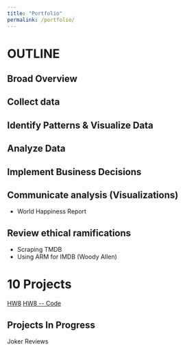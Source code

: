 ```yaml
---
title: "Portfolio"
permalink: /portfolio/
---
```


# OUTLINE

## Broad Overview

## Collect data

## Identify Patterns & Visualize Data

## Analyze Data

## Implement Business Decisions

## Communicate analysis (Visualizations)

* World Happiness Report

## Review ethical ramifications

* Scraping TMDB
* Using ARM for IMDB (Woody Allen)


# 10 Projects


[HW8](https://danielcaraway.github.io/html/HW8.pdf)
[HW8 -- Code](https://danielcaraway.github.io/ist736hw8)


## Projects In Progress

Joker Reviews